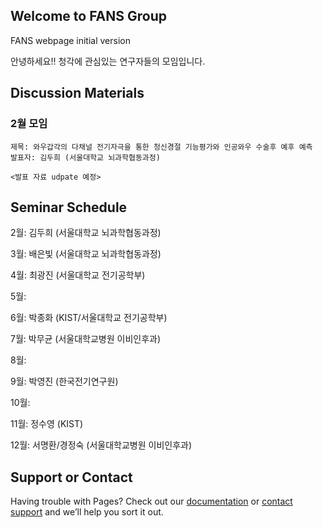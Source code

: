 ## Welcome to FANS Group

FANS webpage initial version

안녕하세요!! 청각에 관심있는 연구자들의 모임입니다.

## Discussion Materials

### 2월 모임


```
제목: 와우갑각의 다채널 전기자극을 통한 청신경절 기능평가와 인공와우 수술후 예후 예측
발표자: 김두희 (서울대학교 뇌과학협동과정)

<발표 자료 udpate 예정>
```
## Seminar Schedule

2월: 김두희 (서울대학교 뇌과학협동과정)

3월: 배은빛 (서울대학교 뇌과학협동과정)

4월: 최광진 (서울대학교 전기공학부)

5월: 

6월: 박종화 (KIST/서울대학교 전기공학부)

7월: 박무균 (서울대학교병원 이비인후과)

8월: 

9월: 박영진 (한국전기연구원)

10월: 

11월: 정수영 (KIST)

12월: 서명환/경정숙 (서울대학교병원 이비인후과)


## Support or Contact

Having trouble with Pages? Check out our [documentation](https://help.github.com/categories/github-pages-basics/) or [contact support](https://github.com/contact) and we’ll help you sort it out.
